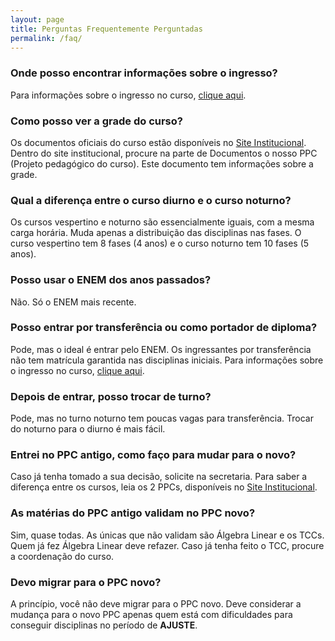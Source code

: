 ```yaml
---
layout: page
title: Perguntas Frequentemente Perguntadas
permalink: /faq/
---
```


### Onde posso encontrar informações sobre o ingresso?

Para informações sobre o ingresso no curso, [clique aqui](https://www.uffs.edu.br/ingresso).

### Como posso ver a grade do curso?

Os documentos oficiais do curso estão disponíveis no [Site Institucional](https://www.uffs.edu.br/campi/chapeco/cursos/graduacao/ciencia-da-computacao).
Dentro do site institucional, procure na parte de Documentos o nosso PPC (Projeto pedagógico do curso).
Este documento tem informações sobre a grade.

### Qual a diferença entre o curso diurno e o curso noturno?

Os cursos vespertino e noturno são essencialmente iguais, com a mesma carga horária. Muda apenas a distribuição das disciplinas nas fases. 
O curso vespertino tem 8 fases (4 anos) e o curso noturno tem 10 fases (5 anos).

### Posso usar o ENEM dos anos passados?

Não. Só o ENEM mais recente.

### Posso entrar por transferência ou como portador de diploma? 

Pode, mas o ideal é entrar pelo ENEM. Os ingressantes por transferência não tem matrícula garantida nas disciplinas iniciais.
Para informações sobre o ingresso no curso, [clique aqui](https://www.uffs.edu.br/ingresso).

### Depois de entrar, posso trocar de turno?

Pode, mas no turno noturno tem poucas vagas para transferência. Trocar do noturno para o diurno é mais fácil.

### Entrei no PPC antigo, como faço para mudar para o novo?

Caso já tenha tomado a sua decisão, solicite na secretaria. 
Para saber a diferença entre os cursos, leia os 2 PPCs, disponíveis no [Site Institucional](https://www.uffs.edu.br/campi/chapeco/cursos/graduacao/ciencia-da-computacao).

### As matérias do PPC antigo validam no PPC novo?

Sim, quase todas. As únicas que não validam são Álgebra Linear e os TCCs.
Quem já fez Álgebra Linear deve refazer. Caso já tenha feito o TCC, procure a coordenação do curso.

### Devo migrar para o PPC novo?

A princípio, você não deve migrar para o PPC novo.
Deve considerar a mudança para o novo PPC apenas quem está com dificuldades para conseguir disciplinas no período de __AJUSTE__.
